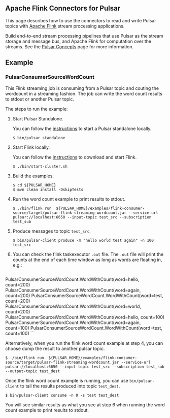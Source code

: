 <!--

    Licensed to the Apache Software Foundation (ASF) under one
    or more contributor license agreements.  See the NOTICE file
    distributed with this work for additional information
    regarding copyright ownership.  The ASF licenses this file
    to you under the Apache License, Version 2.0 (the
    "License"); you may not use this file except in compliance
    with the License.  You may obtain a copy of the License at

      http://www.apache.org/licenses/LICENSE-2.0

    Unless required by applicable law or agreed to in writing,
    software distributed under the License is distributed on an
    "AS IS" BASIS, WITHOUT WARRANTIES OR CONDITIONS OF ANY
    KIND, either express or implied.  See the License for the
    specific language governing permissions and limitations
    under the License.

-->

## Apache Flink Connectors for Pulsar

This page describes how to use the connectors to read and write Pulsar topics with [Apache Flink](https://flink.apache.org/) stream processing applications.

Build end-to-end stream processing pipelines that use Pulsar as the stream storage and message bus, and Apache Flink for computation over the streams.
See the [Pulsar Concepts](https://pulsar.apache.org/docs/en/concepts-overview/) page for more information.

## Example

### PulsarConsumerSourceWordCount

This Flink streaming job is consuming from a Pulsar topic and couting the wordcount in a streaming fashion. The job can write the word count results
to stdout or another Pulsar topic.

The steps to run the example:

1. Start Pulsar Standalone.

    You can follow the [instructions](https://pulsar.apache.org/docs/en/standalone/) to start a Pulsar standalone locally.

    ```shell
    $ bin/pulsar standalone
    ```

2. Start Flink locally.

    You can follow the [instructions](https://ci.apache.org/projects/flink/flink-docs-release-1.6/quickstart/setup_quickstart.html) to download and start Flink.

    ```shell
    $ ./bin/start-cluster.sh
    ```

3. Build the examples.

    ```shell
    $ cd ${PULSAR_HOME}
    $ mvn clean install -DskipTests
    ```

4. Run the word count example to print results to stdout.

    ```shell
    $ ./bin/flink run  ${PULSAR_HOME}/examples/flink-consumer-source/target/pulsar-flink-streaming-wordcount.jar --service-url pulsar://localhost:6650 --input-topic test_src --subscription test_sub
    ```

5. Produce messages to topic `test_src`.

    ```shell
    $ bin/pulsar-client produce -m "hello world test again" -n 100 test_src
    ```

6. You can check the flink taskexecutor `.out` file. The `.out` file will print the counts at the end of each time window as long as words are floating in, e.g.:

    ```shell
PulsarConsumerSourceWordCount.WordWithCount(word=hello, count=200)
PulsarConsumerSourceWordCount.WordWithCount(word=again, count=200)
PulsarConsumerSourceWordCount.WordWithCount(word=test, count=200)
PulsarConsumerSourceWordCount.WordWithCount(word=world, count=200)
PulsarConsumerSourceWordCount.WordWithCount(word=hello, count=100)
PulsarConsumerSourceWordCount.WordWithCount(word=again, count=100)
PulsarConsumerSourceWordCount.WordWithCount(word=test, count=100)
    ```

Alternatively, when you run the flink word count example at step 4, you can choose dump the result to another pulsar topic.

```shell
$ ./bin/flink run  ${PULSAR_HOME}/examples/flink-consumer-source/target/pulsar-flink-streaming-wordcount.jar --service-url pulsar://localhost:6650 --input-topic test_src --subscription test_sub --output-topic test_dest
```

Once the flink word count example is running, you can use `bin/pulsar-client` to tail the results produced into topic `test_dest`.

```shell
$ bin/pulsar-client consume -n 0 -s test test_dest
```

You will see similar results as what you see at step 6 when running the word count example to print results to stdout.
